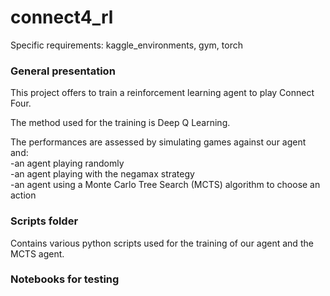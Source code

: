 # connect4_rl

 Specific requirements: kaggle_environments, gym, torch

 ### General presentation

 This project offers to train a reinforcement learning agent to play Connect Four. 

 The method used for the training is Deep Q Learning.

 The performances are assessed by simulating games against our agent and: \
 -an agent playing randomly \
 -an agent playing with the negamax strategy \
 -an agent using a Monte Carlo Tree Search (MCTS) algorithm to choose an action 

 ### Scripts folder

 Contains various python scripts used for the training of our agent and the MCTS agent.

 ### Notebooks for testing
 
 
